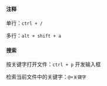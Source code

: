 #### 注释

单行：`ctrl + /`

多行：`alt + shift + a`



#### 搜索

按关键字打开文件：`ctrl + p` 开发输入框

检索当前文件中的关键字：`@+关键字`